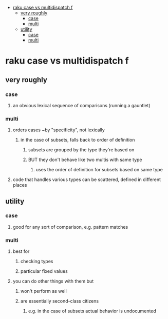 - [raku case vs multidispatch                                              f](#org3e5da90)
  - [very roughly](#org19cb8e0)
    - [case](#org8135277)
    - [multi](#org8fc0a52)
  - [utility](#orgf33f4e0)
    - [case](#orgdef1f18)
    - [multi](#org752d1b7)


<a id="org3e5da90"></a>

# raku case vs multidispatch                                              f


<a id="org19cb8e0"></a>

## very roughly


<a id="org8135277"></a>

### case

1.  an obvious lexical sequence of comparisons (running a gauntlet)


<a id="org8fc0a52"></a>

### multi

1.  orders cases ~by "specificity", not lexically

    1.  in the case of subsets, falls back to order of definition
    
        1.  subsets are grouped by the type they're based on
        
        2.  BUT they don't behave like two multis with same type
        
            1.  uses the order of definition for subsets based on same type

2.  code that handles various types can be scattered, defined in different places


<a id="orgf33f4e0"></a>

## utility


<a id="orgdef1f18"></a>

### case

1.  good for any sort of comparison, e.g. pattern matches


<a id="org752d1b7"></a>

### multi

1.  best for

    1.  checking types
    
    2.  particular fixed values

2.  you can do other things with them but

    1.  won't perform as well
    
    2.  are essentially second-class citizens
    
        1.  e.g. in the case of subsets actual behavior is undocumented
